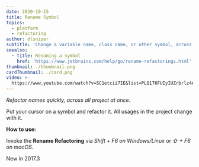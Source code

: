 ```yaml
---
date: 2020-10-15
title: Rename Symbol
topics:
  - platform
  - refactoring
author: dlsniper
subtitle: 'Change a variable name, class name, or other symbol, across the project.'
seealso:
  - title: Renaming a symbol
    href: 'https://www.jetbrains.com/help/go/rename-refactorings.html'
thumbnail: ./thumbnail.png
cardThumbnail: ./card.png
video: >-
  https://www.youtube.com/watch?v=SC1etcii7IE&list=PLQ176FUIyIUZrbrlz4AY1V8VzBJKZyVlW&index=118
---
```

*Refactor names quickly, across all project at once.*

Put your cursor on a symbol and refactor it.
All usages in the project change with it.

**How to use:**

Invoke the **Rename Refactoring** via _Shift + F6 on Windows/Linux_ or _⇧ + F6 on macOS_.

<span class="tag is-rounded">New in 2017.3</span>
